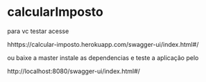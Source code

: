 # calcularImposto

para vc testar acesse

hhttps://calcular-imposto.herokuapp.com/swagger-ui/index.html#/

ou baixe a master instale as dependencias e teste a aplicação pelo

http://localhost:8080/swagger-ui/index.html#/

